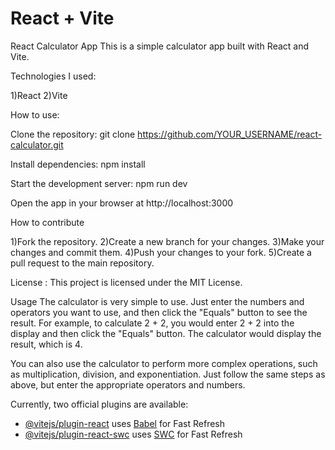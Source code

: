 # React + Vite

React Calculator App
This is a simple calculator app built with React and Vite.

Technologies I used: 

1)React
2)Vite

How to use: 

Clone the repository:
git clone https://github.com/YOUR_USERNAME/react-calculator.git

Install dependencies:
npm install

Start the development server:
npm run dev

Open the app in your browser at http://localhost:3000

How to contribute

1)Fork the repository.
2)Create a new branch for your changes.
3)Make your changes and commit them.
4)Push your changes to your fork.
5)Create a pull request to the main repository.

License :
This project is licensed under the MIT License.

Usage
The calculator is very simple to use. Just enter the numbers and operators you want to use, and then click the "Equals" button to see the result.
For example, to calculate 2 + 2, you would enter 2 + 2 into the display and then click the "Equals" button. The calculator would display the result, which is 4.

You can also use the calculator to perform more complex operations, such as multiplication, division, and exponentiation. Just follow the same steps as above, but enter the appropriate operators and numbers.

Currently, two official plugins are available:

- [@vitejs/plugin-react](https://github.com/vitejs/vite-plugin-react/blob/main/packages/plugin-react/README.md) uses [Babel](https://babeljs.io/) for Fast Refresh
- [@vitejs/plugin-react-swc](https://github.com/vitejs/vite-plugin-react-swc) uses [SWC](https://swc.rs/) for Fast Refresh
